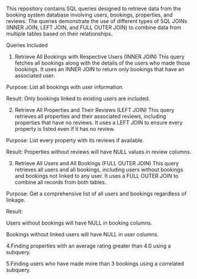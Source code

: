 This repository contains SQL queries designed to retrieve data from the booking system database involving users, bookings, properties, and reviews. The queries demonstrate the use of different types of SQL JOINs (INNER JOIN, LEFT JOIN, and FULL OUTER JOIN) to combine data from multiple tables based on their relationships.

Queries Included

1. Retrieve All Bookings with Respective Users (INNER JOIN)
This query fetches all bookings along with the details of the users who made those bookings. It uses an INNER JOIN to return only bookings that have an associated user.

Purpose: List all bookings with user information.

Result: Only bookings linked to existing users are included.

2. Retrieve All Properties and Their Reviews (LEFT JOIN)
This query retrieves all properties and their associated reviews, including properties that have no reviews. It uses a LEFT JOIN to ensure every property is listed even if it has no review.

Purpose: List every property with its reviews if available.

Result: Properties without reviews will have NULL values in review columns.

3. Retrieve All Users and All Bookings (FULL OUTER JOIN)
This query retrieves all users and all bookings, including users without bookings and bookings not linked to any user. It uses a FULL OUTER JOIN to combine all records from both tables.

Purpose: Get a comprehensive list of all users and bookings regardless of linkage.

Result:

Users without bookings will have NULL in booking columns.

Bookings without linked users will have NULL in user columns.

4.Finding properties with an average rating greater than 4.0 using a subquery.

5.Finding users who have made more than 3 bookings using a correlated subquery.
